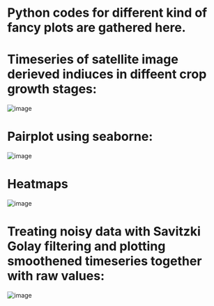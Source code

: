 # Python codes for different kind of fancy plots are gathered here.

# Timeseries of satellite image derieved indiuces in diffeent crop growth stages:

![image](https://github.com/AshfakMahmud/PythonViz/assets/132434043/050cb06c-a682-41a4-9a89-d347126cbbc7)

# Pairplot using seaborne:

![image](https://github.com/AshfakMahmud/PythonViz/assets/132434043/70ad5470-43eb-4c52-b979-24eace8bf0f9)

# Heatmaps

![image](https://github.com/AshfakMahmud/PythonViz/assets/132434043/6fcdaf9d-6000-4e37-a17f-d32c28e250db)

# Treating noisy data with Savitzki Golay filtering and plotting smoothened timeseries together with raw values:

![image](https://github.com/AshfakMahmud/PythonViz/assets/132434043/99f6969b-ea3a-4b42-8025-6393c9c918ac)
